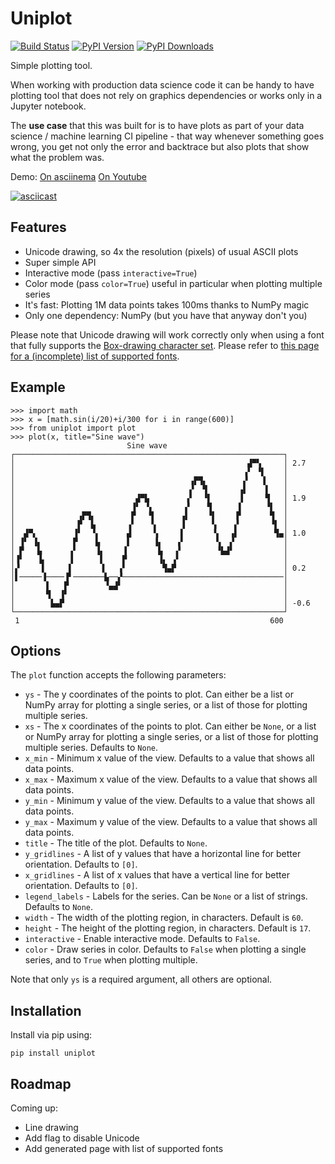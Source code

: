 # Uniplot
[![Build Status](https://travis-ci.org/olavolav/uniplot.svg?branch=master)](https://travis-ci.org/olavolav/uniplot)
[![PyPI Version](https://badge.fury.io/py/uniplot.svg)](https://pypi.org/project/uniplot/)
[![PyPI Downloads](https://img.shields.io/pypi/dm/uniplot)](https://pypistats.org/packages/uniplot)

Simple plotting tool.

When working with production data science code it can be handy to have plotting
tool that does not rely on graphics dependencies or works only in a Jupyter notebook.

The **use case** that this was built for is to have plots as part of your data science /
machine learning CI pipeline - that way whenever something goes wrong, you get not only
the error and backtrace but also plots that show what the problem was.

Demo:
[On asciinema](https://asciinema.org/a/Ldgn5pHOgxPJmIf2ZvlfIPR3L)
[On Youtube](https://youtu.be/rZxGAGMjP5k)

[![asciicast](https://asciinema.org/a/Ldgn5pHOgxPJmIf2ZvlfIPR3L.png)](https://asciinema.org/a/Ldgn5pHOgxPJmIf2ZvlfIPR3L)


## Features

* Unicode drawing, so 4x the resolution (pixels) of usual ASCII plots
* Super simple API
* Interactive mode (pass `interactive=True`)
* Color mode (pass `color=True`) useful in particular when plotting multiple series
* It's fast: Plotting 1M data points takes 100ms thanks to NumPy magic
* Only one dependency: NumPy (but you have that anyway don't you)

Please note that Unicode drawing will work correctly only when using a font that
fully supports the [Box-drawing character set](https://en.wikipedia.org/wiki/Box-drawing_character).
Please refer to [this page for a (incomplete) list of supported fonts](https://www.fileformat.info/info/unicode/block/block_elements/fontsupport.htm).


## Example

```
>>> import math
>>> x = [math.sin(i/20)+i/300 for i in range(600)]
>>> from uniplot import plot
>>> plot(x, title="Sine wave")
                          Sine wave
┌────────────────────────────────────────────────────────────┐
│                                                    ▟▀▚     │ 2.7
│                                                   ▗▘ ▝▌    │
│                                       ▗▛▜▖        ▞   ▐    │
│                                       ▞  ▜       ▗▌    ▌   │
│                           ▟▀▙        ▗▘  ▝▌      ▐     ▜   │ 1.9
│                          ▐▘ ▝▖       ▞    ▜      ▌     ▝▌  │
│              ▗▛▜▖        ▛   ▜      ▗▌    ▝▌    ▐▘      ▜  │
│              ▛  ▙       ▗▘   ▝▖     ▐      ▚    ▞       ▝▌ │
│  ▟▀▖        ▐▘  ▝▖      ▟     ▚     ▌      ▝▖  ▗▌        ▜▄│ 1.0
│ ▐▘ ▐▖       ▛    ▙      ▌     ▐▖   ▗▘       ▚  ▞           │
│ ▛   ▙      ▗▘    ▐▖    ▐       ▙   ▞        ▝▙▟▘           │
│▐▘   ▐▖     ▐      ▌    ▛       ▐▖ ▗▘                       │
│▞     ▌     ▌      ▐   ▗▘        ▜▄▛                        │ 0.2
│▌─────▐────▐▘───────▙──▞────────────────────────────────────│
│       ▌   ▛        ▝▄▟▘                                    │
│       ▜  ▐▘                                                │
│        ▙▄▛                                                 │ -0.6
└────────────────────────────────────────────────────────────┘
 1                                                        600
```


## Options

The `plot` function accepts the following parameters:

* `ys` - The y coordinates of the points to plot. Can either be a list or NumPy array for plotting a single series, or a list of those for plotting multiple series.
* `xs` - The x coordinates of the points to plot. Can either be `None`, or a list or NumPy array for plotting a single series, or a list of those for plotting multiple series. Defaults to `None`.
* `x_min` - Minimum x value of the view. Defaults to a value that shows all data points.
* `x_max` - Maximum x value of the view. Defaults to a value that shows all data points.
* `y_min` - Minimum y value of the view. Defaults to a value that shows all data points.
* `y_max` - Maximum y value of the view. Defaults to a value that shows all data points.
* `title` - The title of the plot. Defaults to `None`.
* `y_gridlines` - A list of y values that have a horizontal line for better orientation. Defaults to `[0]`.
* `x_gridlines` - A list of x values that have a vertical line for better orientation. Defaults to `[0]`.
* `legend_labels` - Labels for the series. Can be `None` or a list of strings. Defaults to `None`.
* `width` - The width of the plotting region, in characters. Default is `60`.
* `height` - The height of the plotting region, in characters. Default is `17`.
* `interactive` - Enable interactive mode. Defaults to `False`.
* `color` - Draw series in color. Defaults to `False` when plotting a single series, and to `True` when plotting multiple.

Note that only `ys` is a required argument, all others are optional.


## Installation

Install via pip using:

```
pip install uniplot
```


## Roadmap

Coming up:

* Line drawing
* Add flag to disable Unicode
* Add generated page with list of supported fonts
